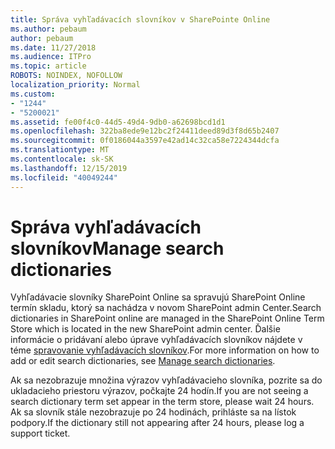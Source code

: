 ```yaml
---
title: Správa vyhľadávacích slovníkov v SharePointe Online
ms.author: pebaum
author: pebaum
ms.date: 11/27/2018
ms.audience: ITPro
ms.topic: article
ROBOTS: NOINDEX, NOFOLLOW
localization_priority: Normal
ms.custom:
- "1244"
- "5200021"
ms.assetid: fe00f4c0-44d5-49d4-9db0-a62698bcd1d1
ms.openlocfilehash: 322ba8ede9e12bc2f24411deed89d3f8d65b2407
ms.sourcegitcommit: 0f0186044a3597e42ad14c32ca58e7224344dcfa
ms.translationtype: MT
ms.contentlocale: sk-SK
ms.lasthandoff: 12/15/2019
ms.locfileid: "40049244"
---
```

# <a name="manage-search-dictionaries"></a><span data-ttu-id="e5fa3-102">Správa vyhľadávacích slovníkov</span><span class="sxs-lookup"><span data-stu-id="e5fa3-102">Manage search dictionaries</span></span>

<span data-ttu-id="e5fa3-103">Vyhľadávacie slovníky SharePoint Online sa spravujú SharePoint Online termín skladu, ktorý sa nachádza v novom SharePoint admin Center.</span><span class="sxs-lookup"><span data-stu-id="e5fa3-103">Search dictionaries in SharePoint online are managed in the SharePoint Online Term Store which is located in the new SharePoint admin center.</span></span> <span data-ttu-id="e5fa3-104">Ďalšie informácie o pridávaní alebo úprave vyhľadávacích slovníkov nájdete v téme [spravovanie vyhľadávacích slovníkov](https://go.microsoft.com/fwlink/?linkid=2044669&amp;clcid=0x409).</span><span class="sxs-lookup"><span data-stu-id="e5fa3-104">For more information on how to add or edit search dictionaries, see [Manage search dictionaries](https://go.microsoft.com/fwlink/?linkid=2044669&amp;clcid=0x409).</span></span>
  
<span data-ttu-id="e5fa3-105">Ak sa nezobrazuje množina výrazov vyhľadávacieho slovníka, pozrite sa do ukladacieho priestoru výrazov, počkajte 24 hodín.</span><span class="sxs-lookup"><span data-stu-id="e5fa3-105">If you are not seeing a search dictionary term set appear in the term store, please wait 24 hours.</span></span> <span data-ttu-id="e5fa3-106">Ak sa slovník stále nezobrazuje po 24 hodinách, prihláste sa na lístok podpory.</span><span class="sxs-lookup"><span data-stu-id="e5fa3-106">If the dictionary still not appearing after 24 hours, please log a support ticket.</span></span>
  